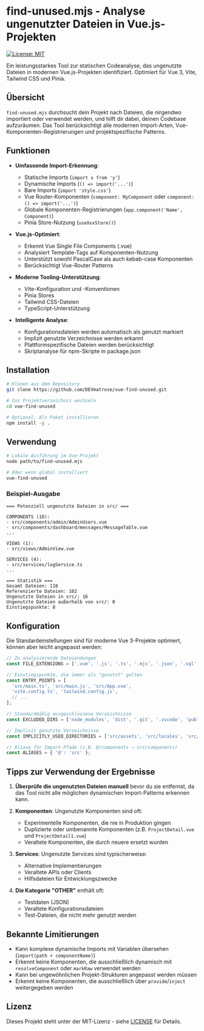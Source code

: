 # find-unused.mjs - Analyse ungenutzter Dateien in Vue.js-Projekten

[![License: MIT](https://img.shields.io/badge/License-MIT-yellow.svg)](https://opensource.org/licenses/MIT)

Ein leistungsstarkes Tool zur statischen Codeanalyse, das ungenutzte Dateien in modernen Vue.js-Projekten identifiziert. Optimiert für Vue 3, Vite, Tailwind CSS und Pinia.

## Übersicht

`find-unused.mjs` durchsucht dein Projekt nach Dateien, die nirgendwo importiert oder verwendet werden, und hilft dir dabei, deinen Codebase aufzuräumen. Das Tool berücksichtigt alle modernen Import-Arten, Vue-Komponenten-Registrierungen und projektspezifische Patterns.

## Funktionen

- **Umfassende Import-Erkennung**:
  - Statische Imports (`import x from 'y'`)
  - Dynamische Imports (`() => import('...')`)
  - Bare Imports (`import 'style.css'`)
  - Vue Router-Komponenten (`component: MyComponent` oder `component: () => import('...')`)
  - Globale Komponenten-Registrierungen (`app.component('Name', Component)`)
  - Pinia Store-Nutzung (`useXxxStore()`)

- **Vue.js-Optimiert**:
  - Erkennt Vue Single File Components (.vue)
  - Analysiert Template-Tags auf Komponenten-Nutzung
  - Unterstützt sowohl PascalCase als auch kebab-case Komponenten
  - Berücksichtigt Vue-Router Patterns

- **Moderne Tooling-Unterstützung**:
  - Vite-Konfiguration und -Konventionen 
  - Pinia Stores
  - Tailwind CSS-Dateien
  - TypeScript-Unterstützung

- **Intelligente Analyse**:
  - Konfigurationsdateien werden automatisch als genutzt markiert
  - Implizit genutzte Verzeichnisse werden erkannt
  - Plattformspezifische Dateien werden berücksichtigt
  - Skriptanalyse für npm-Skripte in package.json

## Installation

```bash
# Klonen aus dem Repository
git clone https://github.com/DEVmatrose/vue-find-unused.git

# Ins Projektverzeichnis wechseln
cd vue-find-unused

# Optional: Als Paket installieren
npm install -g .
```

## Verwendung

```bash
# Lokale Ausführung im Vue-Projekt
node path/to/find-unused.mjs

# Oder wenn global installiert
vue-find-unused
```

### Beispiel-Ausgabe

```
=== Potenziell ungenutzte Dateien in src/ ===

COMPONENTS (10):
- src/components/admin/AdminUsers.vue
- src/components/dashboard/messages/MessageTable.vue
...

VIEWS (1):
- src/views/AdminView.vue

SERVICES (4):
- src/services/logService.ts
...

=== Statistik ===
Gesamt Dateien: 118
Referenzierte Dateien: 102
Ungenutzte Dateien in src/: 16
Ungenutzte Dateien außerhalb von src/: 0
Einstiegspunkte: 8
```

## Konfiguration

Die Standardeinstellungen sind für moderne Vue 3-Projekte optimiert, können aber leicht angepasst werden:

```javascript
// Zu analysierende Dateiendungen
const FILE_EXTENSIONS = ['.vue', '.js', '.ts', '.mjs', '.json', '.sql', '.html', '.css'];

// Einstiegspunkte, die immer als "genutzt" gelten
const ENTRY_POINTS = [
  'src/main.ts', 'src/main.js', 'src/App.vue', 
  'vite.config.ts', 'tailwind.config.js',
  // ...
];

// Standardmäßig ausgeschlossene Verzeichnisse
const EXCLUDED_DIRS = ['node_modules', 'dist', '.git', '.vscode', 'public'];

// Implizit genutzte Verzeichnisse
const IMPLICITLY_USED_DIRECTORIES = ['src/assets', 'src/locales', 'src/styles'];

// Aliase für Import-Pfade (z.B. @/components → src/components)
const ALIASES = { '@': 'src' };
```

## Tipps zur Verwendung der Ergebnisse

1. **Überprüfe die ungenutzten Dateien manuell** bevor du sie entfernst, da das Tool nicht alle möglichen dynamischen Import-Patterns erkennen kann.

2. **Komponenten**: Ungenutzte Komponenten sind oft:
   - Experimentelle Komponenten, die nie in Produktion gingen
   - Duplizierte oder umbenannte Komponenten (z.B. `ProjectDetail.vue` und `ProjectDetail1.vue`)
   - Veraltete Komponenten, die durch neuere ersetzt wurden

3. **Services**: Ungenutzte Services sind typischerweise:
   - Alternative Implementierungen
   - Veraltete APIs oder Clients
   - Hilfsdateien für Entwicklungszwecke

4. **Die Kategorie "OTHER"** enthält oft:
   - Testdaten (JSON)
   - Veraltete Konfigurationsdateien
   - Test-Dateien, die nicht mehr genutzt werden

## Bekannte Limitierungen

- Kann komplexe dynamische Imports mit Variablen übersehen (`import(path + componentName)`)
- Erkennt keine Komponenten, die ausschließlich dynamisch mit `resolveComponent` oder `markRaw` verwendet werden
- Kann bei ungewöhnlichen Projekt-Strukturen angepasst werden müssen
- Erkennt keine Komponenten, die ausschließlich über `provide`/`inject` weitergegeben werden

## Lizenz

Dieses Projekt steht unter der MIT-Lizenz - siehe [LICENSE](LICENSE) für Details.
